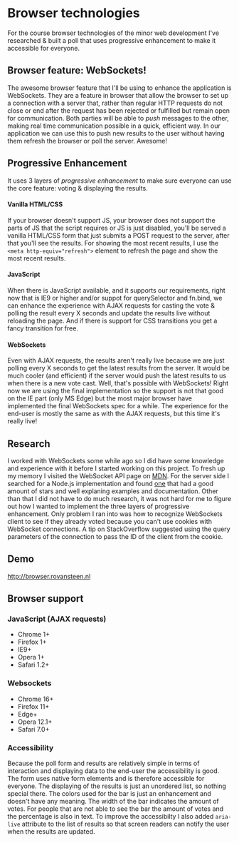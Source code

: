 # Browser technologies

For the course browser technologies of the minor web development I've researched
& built a poll that uses progressive enhancement to make it accessible for everyone.

## Browser feature: WebSockets!
The awesome browser feature that I'll be using to enhance the application is
WebSockets. They are a feature in browser that allow the browser to set up a
connection with a server that, rather than regular HTTP requests do not close
or end after the request has been rejected or fulfilled but remain open for
communication. Both parties will be able to _push_ messages to the other, making
real time communication possible in a quick, efficient way. In our application
we can use this to push new results to the user without having them refresh the
browser or poll the server. Awesome!

## Progressive Enhancement
It uses 3 layers of _progressive enhancement_ to make sure everyone can use the
core feature: voting & displaying the results.

#### Vanilla HTML/CSS
If your browser doesn't support JS, your browser does not support the parts of
JS that the script requires or JS is just disabled, you'll be served a vanilla
HTML/CSS form that just submits a POST request to the server, after that you'll
see the results. For showing the most recent results, I use the `<meta http-equiv="refresh">`
element to refresh the page and show the most recent results.

#### JavaScript
When there is JavaScript available, and it supports our requirements, right now
that is IE9 or higher and/or suppot for querySelector and fn.bind, we can enhance
the experience with AJAX requests for casting the vote & polling the result every
X seconds and update the results live without reloading the page. And if there is
support for CSS transitions you get a fancy transition for free.

#### WebSockets
Even with AJAX requests, the results aren't really live because we are just polling
every X seconds to get the latest results from the server. It would be much cooler
(and efficient) if the server would push the latest results to us when there is a new
vote cast. Well, that's possible with WebSockets! Right now we are using the final implementation
so the support is not that good on the IE part (only MS Edge) but the most major browser have
implemented the final WebSockets spec for a while. The experience for the end-user is mostly
the same as with the AJAX requests, but this time it's really live!

## Research
I worked with WebSockets some while ago so I did have some knowledge
and experience with it before I started working on this project. To fresh up
my memory I visited the WebSocket API page on [MDN](https://developer.mozilla.org/en-US/docs/Web/API/WebSocket).
For the server side I searched for a Node.js implementation and found [one](https://github.com/theturtle32/WebSocket-Node)
that had a good amount of stars and well explaning examples and documentation.
Other than that I did not have to do much research, it was not hard for me to figure out how
I wanted to implement the three layers of progressive enhancement. Only problem I ran into
was how to recognize WebSockets client to see if they already voted because you can't use
cookies with WebSocket connections. A tip on StackOverflow suggested using the query parameters
of the connection to pass the ID of the client from the cookie.

## Demo
http://browser.rovansteen.nl

## Browser support

### JavaScript (AJAX requests)
* Chrome 1+
* Firefox 1+
* IE9+
* Opera 1+
* Safari 1.2+

### Websockets
* Chrome 16+
* Firefox 11+
* Edge+
* Opera 12.1+
* Safari 7.0+

### Accessibility
Because the poll form and results are relatively simple in terms of interaction
and displaying data to the end-user the accessibility is good. The form uses
native form elements and is therefore accessible for everyone. The displaying
of the results is just an unordered list, so nothing special there. The colors
used for the bar is just an enhancement and doesn't have any meaning. The width
of the bar indicates the amount of votes. For people that are not able to see the bar
the amount of votes and the percentage is also in text. To improve the accessibilty
I also added `aria-live` attribute to the list of results so that screen readers
can notify the user when the results are updated.

